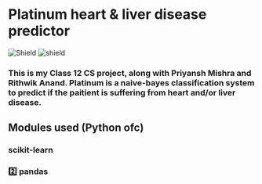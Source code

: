 # Platinum heart & liver disease predictor
![Shield](https://img.shields.io/aur/license/android-studio)
![shield](https://img.shields.io/github/repo-size/realaryanpatil/Cubex)
### This is my Class 12 CS project, along with Priyansh Mishra and Rithwik Anand. Platinum is a naive-bayes classification system to predict if the paitient is suffering from heart and/or liver disease. 
## Modules used (Python ofc)
###  scikit-learn
### 2️⃣ pandas
